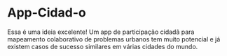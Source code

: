 # App-Cidad-o
Essa é uma ideia excelente! Um app de participação cidadã para mapeamento colaborativo de problemas urbanos tem muito potencial e já existem casos de sucesso similares em várias cidades do mundo.
